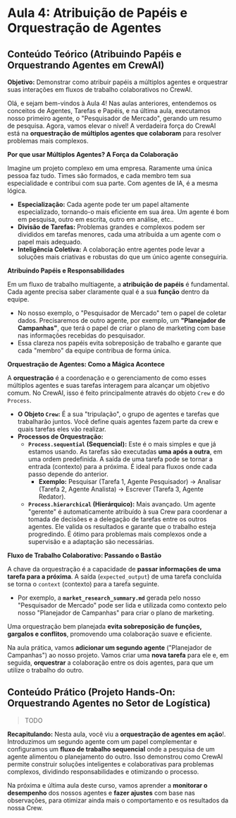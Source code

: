 # Aula 4: Atribuição de Papéis e Orquestração de Agentes

## Conteúdo Teórico (Atribuindo Papéis e Orquestrando Agentes em CrewAI)

**Objetivo:** Demonstrar como atribuir papéis a múltiplos agentes e orquestrar suas interações em fluxos de trabalho colaborativos no CrewAI.

Olá, e sejam bem-vindos à Aula 4! Nas aulas anteriores, entendemos os conceitos de Agentes, Tarefas e Papéis, e na última aula, executamos nosso primeiro agente, o "Pesquisador de Mercado", gerando um resumo de pesquisa. Agora, vamos elevar o nível! A verdadeira força do CrewAI está na **orquestração de múltiplos agentes que colaboram** para resolver problemas mais complexos.

**Por que usar Múltiplos Agentes? A Força da Colaboração**

Imagine um projeto complexo em uma empresa. Raramente uma única pessoa faz tudo. Times são formados, e cada membro tem sua especialidade e contribui com sua parte. Com agentes de IA, é a mesma lógica.

*   **Especialização:** Cada agente pode ter um papel altamente especializado, tornando-o mais eficiente em sua área. Um agente é bom em pesquisa, outro em escrita, outro em análise, etc..
*   **Divisão de Tarefas:** Problemas grandes e complexos podem ser divididos em tarefas menores, cada uma atribuída a um agente com o papel mais adequado.
*   **Inteligência Coletiva:** A colaboração entre agentes pode levar a soluções mais criativas e robustas do que um único agente conseguiria.

**Atribuindo Papéis e Responsabilidades**

Em um fluxo de trabalho multiagente, a **atribuição de papéis** é fundamental. Cada agente precisa saber claramente qual é a sua **função** dentro da equipe.

*   No nosso exemplo, o "Pesquisador de Mercado" tem o papel de coletar dados. Precisaremos de outro agente, por exemplo, um **"Planejador de Campanhas"**, que terá o papel de criar o plano de marketing com base nas informações recebidas do pesquisador.
*   Essa clareza nos papéis evita sobreposição de trabalho e garante que cada "membro" da equipe contribua de forma única.

**Orquestração de Agentes: Como a Mágica Acontece**

A **orquestração** é a coordenação e o gerenciamento de como esses múltiplos agentes e suas tarefas interagem para alcançar um objetivo comum. No CrewAI, isso é feito principalmente através do objeto `Crew` e do `Process`.

*   **O Objeto `Crew`:** É a sua "tripulação", o grupo de agentes e tarefas que trabalharão juntos. Você define quais agentes fazem parte da crew e quais tarefas eles vão realizar.
*   **Processos de Orquestração:**
    *   **`Process.sequential` (Sequencial):** Este é o mais simples e que já estamos usando. As tarefas são executadas **uma após a outra**, em uma ordem predefinida. A saída de uma tarefa pode se tornar a entrada (contexto) para a próxima. É ideal para fluxos onde cada passo depende do anterior.
        *   **Exemplo:** Pesquisar (Tarefa 1, Agente Pesquisador) -> Analisar (Tarefa 2, Agente Analista) -> Escrever (Tarefa 3, Agente Redator).
    *   **`Process.hierarchical` (Hierárquico):** Mais avançado. Um agente "gerente" é automaticamente atribuído à sua Crew para coordenar a tomada de decisões e a delegação de tarefas entre os outros agentes. Ele valida os resultados e garante que o trabalho esteja progredindo. É ótimo para problemas mais complexos onde a supervisão e a adaptação são necessárias.

**Fluxo de Trabalho Colaborativo: Passando o Bastão**

A chave da orquestração é a capacidade de **passar informações de uma tarefa para a próxima**. A saída (`expected_output`) de uma tarefa concluída se torna o `context` (contexto) para a tarefa seguinte.

*   Por exemplo, a **`market_research_summary.md`** gerada pelo nosso "Pesquisador de Mercado" pode ser lida e utilizada como contexto pelo nosso "Planejador de Campanhas" para criar o plano de marketing.

Uma orquestração bem planejada **evita sobreposição de funções, gargalos e conflitos**, promovendo uma colaboração suave e eficiente.

Na aula prática, vamos **adicionar um segundo agente** ("Planejador de Campanhas") ao nosso projeto. Vamos criar uma **nova tarefa** para ele e, em seguida, **orquestrar** a colaboração entre os dois agentes, para que um utilize o trabalho do outro.

## Conteúdo Prático (Projeto Hands-On: Orquestrando Agentes no Setor de Logística)

> TODO

**Recapitulando:** Nesta aula, você viu a **orquestração de agentes em ação**!. Introduzimos um segundo agente com um papel complementar e configuramos um **fluxo de trabalho sequencial** onde a pesquisa de um agente alimentou o planejamento do outro. Isso demonstrou como CrewAI permite construir soluções inteligentes e colaborativas para problemas complexos, dividindo responsabilidades e otimizando o processo.

Na próxima e última aula deste curso, vamos aprender a **monitorar o desempenho** dos nossos agentes e **fazer ajustes** com base nas observações, para otimizar ainda mais o comportamento e os resultados da nossa Crew.
